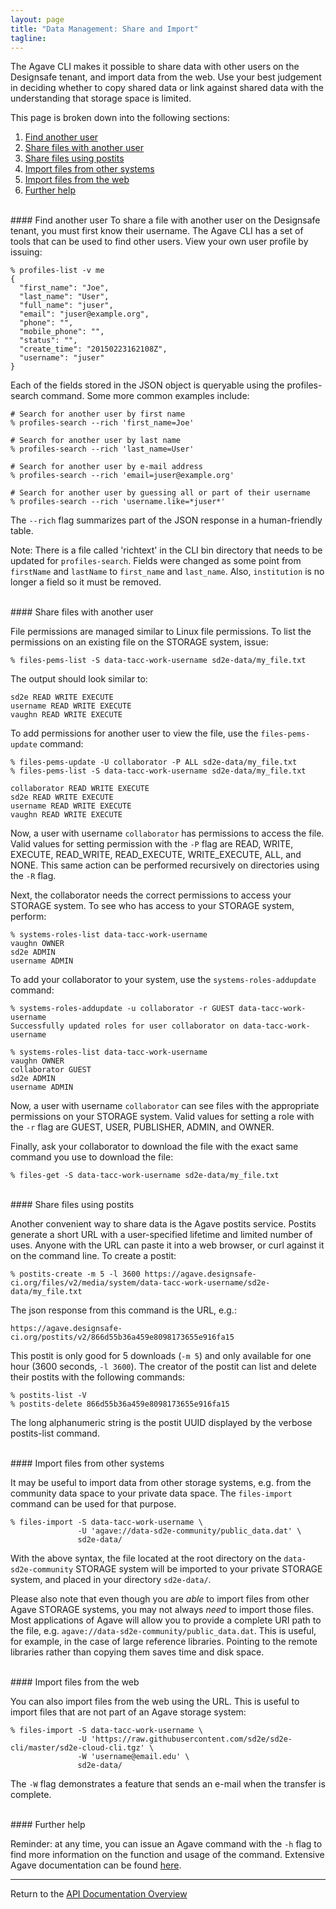 ```yaml
---
layout: page
title: "Data Management: Share and Import"
tagline:
---
```


The Agave CLI makes it possible to share data with other users on the Designsafe
tenant, and import data from the web. Use your best judgement in deciding
whether to copy shared data or link against shared data with the understanding
that storage space is limited.

This page is broken down into the following sections:

1. [Find another user](#find-another-user)
2. [Share files with another user](#share-files-with-another-user)
3. [Share files using postits](#share-files-using-postits)
4. [Import files from other systems](#import-files-from-other-systems)
5. [Import files from the web](#import-files-from-the-web)
6. [Further help](#further-help)


<br>
#### Find another user
To share a file with another user on the Designsafe tenant, you must first know their
username. The Agave CLI has a set of tools that can be used to find other users.
View your own user profile by issuing:

```
% profiles-list -v me
{
  "first_name": "Joe",
  "last_name": "User",
  "full_name": "juser",
  "email": "juser@example.org",
  "phone": "",
  "mobile_phone": "",
  "status": "",
  "create_time": "20150223162108Z", 
  "username": "juser"
}
```

Each of the fields stored in the JSON object is queryable using the profiles-search
command. Some more common examples include:
```
# Search for another user by first name
% profiles-search --rich 'first_name=Joe'

# Search for another user by last name
% profiles-search --rich 'last_name=User'

# Search for another user by e-mail address
% profiles-search --rich 'email=juser@example.org'

# Search for another user by guessing all or part of their username
% profiles-search --rich 'username.like=*juser*'
```

The `--rich` flag summarizes part of the JSON response in a human-friendly table.

Note: There is a file called 'richtext' in the CLI bin directory that needs to
be updated for `profiles-search`. Fields were changed as some point from `firstName`
and `lastName` to `first_name` and `last_name`. Also, `institution` is no longer
a field so it must be removed.

<br>
#### Share files with another user

File permissions are managed similar to Linux file permissions. To list the
permissions on an existing file on the STORAGE system, issue:
```
% files-pems-list -S data-tacc-work-username sd2e-data/my_file.txt
```

The output should look similar to:
```
sd2e READ WRITE EXECUTE
username READ WRITE EXECUTE
vaughn READ WRITE EXECUTE
```

To add permissions for another user to view the file, use the `files-pems-update`
command:
```
% files-pems-update -U collaborator -P ALL sd2e-data/my_file.txt
% files-pems-list -S data-tacc-work-username sd2e-data/my_file.txt

collaborator READ WRITE EXECUTE
sd2e READ WRITE EXECUTE
username READ WRITE EXECUTE
vaughn READ WRITE EXECUTE
```

Now, a user with username `collaborator` has permissions to access the file.
Valid values for setting permission with the `-P` flag are READ, WRITE, EXECUTE,
READ_WRITE, READ_EXECUTE, WRITE_EXECUTE, ALL, and NONE. This same action can be
performed recursively on directories using the `-R` flag.

Next, the collaborator needs the correct permissions to access your STORAGE
system. To see who has access to your STORAGE system, perform:
```
% systems-roles-list data-tacc-work-username
vaughn OWNER
sd2e ADMIN
username ADMIN
```

To add your collaborator to your system, use the `systems-roles-addupdate` command:
```
% systems-roles-addupdate -u collaborator -r GUEST data-tacc-work-username 
Successfully updated roles for user collaborator on data-tacc-work-username

% systems-roles-list data-tacc-work-username
vaughn OWNER
collaborator GUEST
sd2e ADMIN
username ADMIN
```

Now, a user with username `collaborator` can see files with the appropriate
permissions on your STORAGE system. Valid values for setting a role with the `-r` 
flag are GUEST, USER, PUBLISHER, ADMIN, and OWNER.

Finally, ask your collaborator to download the file with the exact same command
you use to download the file:
```
% files-get -S data-tacc-work-username sd2e-data/my_file.txt
```


<br>
#### Share files using postits

Another convenient way to share data is the Agave postits service. Postits
generate a short URL with a user-specified lifetime and limited number of uses.
Anyone with the URL can paste it into a web browser, or curl against it on the
command line. To create a postit: 
```
% postits-create -m 5 -l 3600 https://agave.designsafe-ci.org/files/v2/media/system/data-tacc-work-username/sd2e-data/my_file.txt
```

The json response from this command is the URL, e.g.:

``` 
https://agave.designsafe-ci.org/postits/v2/866d55b36a459e8098173655e916fa15
```

This postit is only good for 5 downloads (`-m 5`) and only available for one hour (3600 seconds, `-l 3600`). The creator of the postit can list and delete their postits with the following commands:

```
% postits-list -V
% postits-delete 866d55b36a459e8098173655e916fa15
```

The long alphanumeric string is the postit UUID displayed by the verbose postits-list command.

<br>
#### Import files from other systems

It may be useful to import data from other storage systems, e.g. from the community
data space to your private data space. The `files-import` command can be used
for that purpose.

```
% files-import -S data-tacc-work-username \
               -U 'agave://data-sd2e-community/public_data.dat' \
               sd2e-data/
```

With the above syntax, the file located at the root directory on the
`data-sd2e-community` STORAGE system will be imported to your private STORAGE
system, and placed in your directory `sd2e-data/`.

Please also note that even though you are *able* to import files from other
Agave STORAGE systems, you may not always *need* to import those files. Most
applications of Agave will allow you to provide a complete URI path to the file,
e.g. `agave://data-sd2e-community/public_data.dat`. This is useful, for example,
in the case of large reference libraries. Pointing to the remote libraries
rather than copying them saves time and disk space.

<br>
#### Import files from the web

You can also import files from the web using the URL. This is useful
to import files that are not part of an Agave storage system:

```
% files-import -S data-tacc-work-username \
               -U 'https://raw.githubusercontent.com/sd2e/sd2e-cli/master/sd2e-cloud-cli.tgz' \
               -W 'username@email.edu' \
               sd2e-data/
```

The `-W` flag demonstrates a feature that sends an e-mail when the transfer is
complete.

<br>
#### Further help

Reminder: at any time, you can issue an Agave command with the `-h` flag to
find more information on the function and usage of the command. Extensive Agave
documentation can be found [here](http://developer.agaveapi.co/).


---
Return to the [API Documentation Overview](../index.md)
